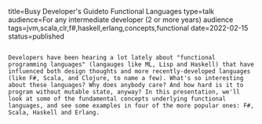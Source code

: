 title=Busy Developer's Guideto Functional Languages
type=talk
audience=For any intermediate developer (2 or more years) audience
tags=jvm,scala,clr,f#,haskell,erlang,concepts,functional
date=2022-02-15
status=published
~~~~~~

Developers have been hearing a lot lately about "functional programming languages" (langauges like ML, Lisp and Haskell) that have influenced both design thoughts and more recently-developed languages (like F#, Scala, and Clojure, to name a few). What's so interesting about these languages? Why does anybody care? And how hard is it to program without mutable state, anyway? In this presentation, we'll look at some of the fundamental concepts underlying functional languages, and see some examples in four of the more popular ones: F#, Scala, Haskell and Erlang.
    
